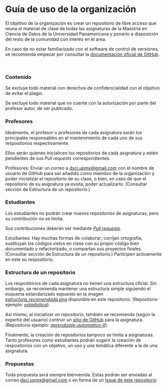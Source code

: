 # Guía de uso de la organización

El objetivo de la organización es crear un repositorio de libre acceso que reuna el material de clase de todas las asignaturas de la Maestría en Ciencia de Datos de la Universidad Panamericana y ponerlo a disposición del resto de la comunidad con interés en el area. 

En caso de no estar familiarizado con el software de control de versiones, se recomienda empezar por consultar la [documentación oficial de GitHub](https://docs.github.com/en/github/getting-started-with-github). 

<br>

### Contenido 
Se excluye todo material con derechos de confidencialidad con el objetivo de evitar el plagio. 

Se excluye todo material que no cuente con la autorización por parte del profesor autor, de ser publicado.  

### Profesores
Idealmente, el profesor o profesores de cada asignatura serán los principales responsables en el mantenimiento de cada uno de sus respositorios respectivamente. 

Ellos serán quienes inicialicen los repositorios de cada asignatura y estén pendientes de sus *Pull requests* correspondientes.

Profesores: Enviar un correo a dsci.upmx@gmail.com con el nombre de usuario de GitHub para ser añadido como miembro de la organización y poder inicializar el repositorio de su clase, o bien, en caso de que el repositorio de su asignatura ya exista, poder actualizarlo. (Consultar sección de Estructura de un repositorio.) 

### Estudiantes
Los estudiantes no podrán crear nuevos repositorios de asignaturas, pero su contribución no se limita. 

Sus contribuciones deberán ser mediante [*Pull requests*](https://docs.github.com/en/github/collaborating-with-issues-and-pull-requests/proposing-changes-to-your-work-with-pull-requests). 

Estudiantes: Hay muchas formas de colaborar; corrijan ortografía, sustituyan los códigos vistos en clase con su propio código bien documentado y refactorizado, o compartan sus proyectos finales. (Consultar sección de Estructura de un repositorio.) Participen activamente en este su respositorio. 

### Estructura de un repositorio

Los respositorios de cada asignatura no tienen una estructura oficial. Sin embargo, se recomienda mantener una estructura simple siguiendo el esquema estandarizado expuesto en la imagen [*estructura_recomendada.png*](https://github.com/MCD-UP/about/blob/master/estructura-de-archivos.png) disponible en este repositorio. (Repositorio ejemplo: [*estadistica*](https://github.com/MCD-UP/estadistica)).

Así mismo, al inicializar un repositorio, también se recomienda (según la expertiz del usuario) contruir un [sitio de GitHub](https://pages.github.com/) para la asignatura. (Repositorio ejemplo: [*aprendizaje-automatico-II*](https://github.com/MCD-UP/aprendizaje-automatico-II)).

Finalmente, la creación de repositorios tampoco se limita a asignaturas. Tanto profesores como estudiantes podrán sugerir la creación de respositorios con un objetivo, un uso y una temática diferente a la de una asignatura. 

### Propuestas

Toda propuesta será siempre bienvenida. Estas podrán ser enviadas al correo dsci.upmx@gmail.com o en forma de un [Issue de este repositorio](https://github.com/MCD-UP/about/issues). 
